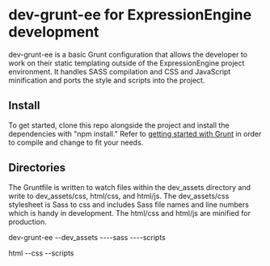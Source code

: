 # dev-grunt-ee for ExpressionEngine development

dev-grunt-ee is a basic Grunt configuration that allows the developer to work on their static templating outside of the ExpressionEngine project environment. It handles SASS compilation and CSS and JavaScript minification and ports the style and scripts into the project.

## Install

To get started, clone this repo alongside the project and install the dependencies with "npm install."  Refer to [getting started with Grunt](http://gruntjs.com/getting-started#working-with-an-existing-grunt-project) in order to compile and change to fit your needs.

## Directories

The Gruntfile is written to watch files within the dev_assets directory and write to dev_assets/css, html/css, and html/js. The dev_assets/css stylesheet is Sass to css and includes Sass file names and line numbers which is handy in development. The html/css and html/js are minified for production.

dev-grunt-ee
--dev_assets
----sass
----scripts

html
--css
--scripts